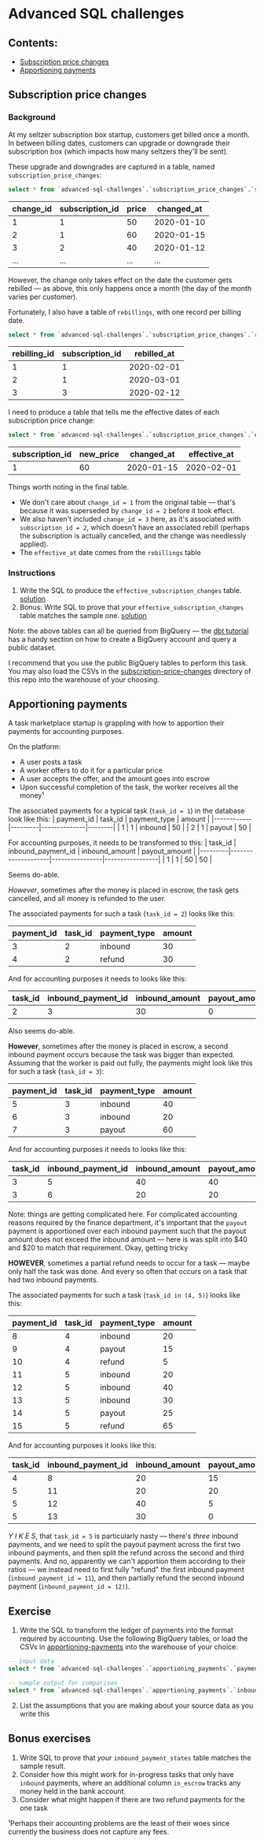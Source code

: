 # Advanced SQL challenges


## Contents:
- [Subscription price changes](#subscription-price-changes)
- [Apportioning payments](#apportioning-payments)

## Subscription price changes

### Background

At my seltzer subscription box startup, customers get billed once a month. In between billing dates, customers can upgrade or downgrade their subscription box (which impacts how many seltzers they'll be sent).

These upgrade and downgrades are captured in a table, named `subscription_price_changes`:

```sql
select * from `advanced-sql-challenges`.`subscription_price_changes`.`subscription_price_changes`
```

| change_id | subscription_id | price | changed_at |
|-----------|-----------------|-------|------------|
| 1         | 1               | 50    | 2020-01-10 |
| 2         | 1               | 60    | 2020-01-15 |
| 3         | 2               | 40    | 2020-01-12 |
| ...       | ...             | ...   | ...        |

However, the change only takes effect on the date the customer gets rebilled — as above, this only happens once a month (the day of the month varies per customer).

Fortunately, I also have a table of `rebillings`, with one record per billing date.
```sql
select * from `advanced-sql-challenges`.`subscription_price_changes`.`rebillings`
```

| rebilling_id | subscription_id | rebilled_at |
|--------------|-----------------|-------------|
| 1            | 1               | 2020-02-01  |
| 2            | 1               | 2020-03-01  |
| 3            | 3               | 2020-02-12  |

I need to produce a table that tells me the effective dates of each subscription price change:

```sql
select * from `advanced-sql-challenges`.`subscription_price_changes`.`effective_subscription_changes`
```

| subscription_id | new_price | changed_at | effective_at |
|-----------------|-----------|------------|--------------|
| 1               | 60        | 2020-01-15 | 2020-02-01   |


Things worth noting in the final table.
- We don't care about `change_id = 1` from the original table — that's because it was superseded by `change_id = 2` before it took effect.
- We also haven't included `change_id = 3` here, as it's associated with `subscription_id = 2`, which doesn't have an associated rebill (perhaps the subscription is actually cancelled, and the change was needlessly applied).
- The `effective_at` date comes from the `rebillings` table


### Instructions

1. Write the SQL to produce the `effective_subscription_changes` table. [solution](solutions/subscription-price-changes/solution.sql)
2. Bonus: Write SQL to prove that _your_ `effective_subscription_changes` table matches the sample one. [solution](solutions/subscription-price-changes/bonus_solution.sql)

Note: the above tables can all be queried from BigQuery — the [dbt tutorial](https://docs.getdbt.com/tutorial/setting-up#create-a-bigquery-project) has a handy section on how to create a BigQuery account and query a public dataset.

I recommend that you use the public BigQuery tables to perform this task. You may also load the CSVs in the [subscription-price-changes](/subscription-price-changes) directory of this repo into the warehouse of your choosing.

## Apportioning payments
A task marketplace startup is grappling with how to apportion their payments for accounting purposes.

On the platform:
- A user posts a task
- A worker offers to do it for a particular price
- A user accepts the offer, and the amount goes into escrow
- Upon successful completion of the task, the worker receives all the money¹

The associated payments for a typical task (`task_id = 1`) in the database look like this:
| payment_id | task_id | payment_type | amount |
|------------|---------|--------------|--------|
| 1          | 1       | inbound      | 50     |
| 2          | 1       | payout       | 50     |

For accounting purposes, it needs to be transformed to this:
| task_id | inbound_payment_id | inbound_amount | payout_amount   |
|---------|--------------------|----------------|-----------------|
| 1       | 1                  | 50             | 50              |

Seems do-able.

*However*, sometimes after the money is placed in escrow, the task gets cancelled, and all money is refunded to the user.

The associated payments for such a task (`task_id = 2`) looks like this:

| payment_id | task_id | payment_type | amount |
|------------|---------|--------------|--------|
| 3          | 2       | inbound      | 30     |
| 4          | 2       | refund       | 30     |

And for accounting purposes it needs to looks like this:

| task_id | inbound_payment_id | inbound_amount | payout_amount   | refund_amount |
|---------|--------------------|----------------|-----------------|---------------|
| 2       | 3                  | 30             | 0               | 30            |

Also seems do-able.

**However**, sometimes after the money is placed in escrow, a second inbound payment occurs because the task was bigger than expected. Assuming that the worker is paid out fully, the payments might look like this for such a task (`task_id = 3`):

| payment_id | task_id | payment_type | amount |
|------------|---------|--------------|--------|
| 5          | 3       | inbound      | 40     |
| 6          | 3       | inbound      | 20     |
| 7          | 3       | payout       | 60     |

And for accounting purposes it needs to looks like this:

| task_id | inbound_payment_id | inbound_amount | payout_amount   | refund_amount |
|---------|--------------------|----------------|-----------------|---------------|
| 3       | 5                  | 40             | 40              | 0             |
| 3       | 6                  | 20             | 20              | 0             |

Note: things are getting complicated here. For complicated accounting reasons required by the finance department, it's important that the `payout` payment is apportioned over each inbound payment such that the payout amount does not exceed the inbound amount — here is was split into $40 and $20 to match that requirement. Okay, getting tricky

**HOWEVER**, sometimes a partial refund needs to occur for a task — maybe only half the task was done. And every so often that occurs on a task that had two inbound payments.

The associated payments for such a task (`task_id in (4, 5)`) looks like this:

| payment_id | task_id | payment_type | amount |
|------------|---------|--------------|--------|
| 8          | 4       | inbound      | 20     |
| 9          | 4       | payout       | 15     |
| 10         | 4       | refund       | 5      |
| 11         | 5       | inbound      | 20     |
| 12         | 5       | inbound      | 40     |
| 13         | 5       | inbound      | 30     |
| 14         | 5       | payout       | 25     |
| 15         | 5       | refund       | 65     |


And for accounting purposes it looks like this:

| task_id | inbound_payment_id | inbound_amount | payout_amount   | refund_amount |
|---------|--------------------|----------------|-----------------|---------------|
| 4       | 8                  | 20             | 15              | 5             |
| 5       | 11                 | 20             | 20              | 0             |
| 5       | 12                 | 40             | 5               | 35            |
| 5       | 13                 | 30             | 0               | 30            |


_Y I K E S_, that `task_id = 5` is particularly nasty — there's _three_ inbound payments, and we need to split the payout payment across the first two inbound payments, and then split the refund across the second and third payments. And no, apparently we can't apportion them according to their ratios — we instead need to first fully "refund" the first inbound payment (`inbound_payment_id = 11`), and then partially refund the second inbound payment (`inbound_payment_id = 12)`).

## Exercise
1. Write the SQL to transform the ledger of payments into the format required by accounting. Use the following BigQuery tables, or load the CSVs in [apportioning-payments](/apportioning-payments) into the warehouse of your choice:
```sql
-- input data
select * from `advanced-sql-challenges`.`apportioning_payments`.`payments`

-- sample output for comparison
select * from `advanced-sql-challenges`.`apportioning_payments`.`inbound_payment_states`
```
2. List the assumptions that you are making about your source data as you write this

## Bonus exercises
1. Write SQL to prove that _your_ `inbound_payment_states` table matches the sample result.
2. Consider how this might work for in-progress tasks that only have `inbound` payments, where an additional column `in_escrow` tracks any money held in the bank account.
3. Consider what might happen if there are two refund payments for the one task


¹Perhaps their accounting problems are the least of their woes since currently the business does not capture any fees.
